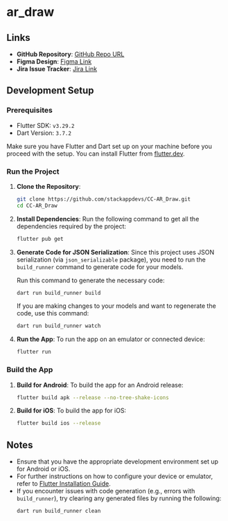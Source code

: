 # ar_draw

## Links
- **GitHub Repository**: [GitHub Repo URL](https://github.com/stackappdevs/CC-AR_Draw.git)
- **Figma Design**: [Figma Link](https://www.figma.com/design/MTJygBlrMOgU7TCHz4SEom/QuickTrade-App?node-id=0-1&p=f&t=Nh3Fo3aj5Hcmrljw-0)
- **Jira Issue Tracker**: [Jira Link](https://stackappsolution-1734066239229.atlassian.net/jira/software/projects/CCO/boards/1)

## Development Setup

### Prerequisites
- Flutter SDK: `v3.29.2`
- Dart Version: `3.7.2`

Make sure you have Flutter and Dart set up on your machine before you proceed with the setup. You can install Flutter from [flutter.dev](https://flutter.dev/docs/get-started/install).

### Run the Project

1. **Clone the Repository**:
    ```bash
    git clone https://github.com/stackappdevs/CC-AR_Draw.git
    cd CC-AR_Draw
    ```

2. **Install Dependencies**:
   Run the following command to get all the dependencies required by the project:
    ```bash
    flutter pub get
    ```

3. **Generate Code for JSON Serialization**:
   Since this project uses JSON serialization (via `json_serializable` package), you need to run the `build_runner` command to generate code for your models.

   Run this command to generate the necessary code:
    ```bash
    dart run build_runner build
    ```

   If you are making changes to your models and want to regenerate the code, use this command:
    ```bash
    dart run build_runner watch
    ```

4. **Run the App**:
   To run the app on an emulator or connected device:
    ```bash
    flutter run
    ```

### Build the App

1. **Build for Android**:
   To build the app for an Android release:
    ```bash
    flutter build apk --release --no-tree-shake-icons
    ```

2. **Build for iOS**:
   To build the app for iOS:
    ```bash
    flutter build ios --release
    ```

## Notes
- Ensure that you have the appropriate development environment set up for Android or iOS.
- For further instructions on how to configure your device or emulator, refer to [Flutter Installation Guide](https://flutter.dev/docs/get-started/install).
- If you encounter issues with code generation (e.g., errors with `build_runner`), try clearing any generated files by running the following:
    ```bash
    dart run build_runner clean
    ```
